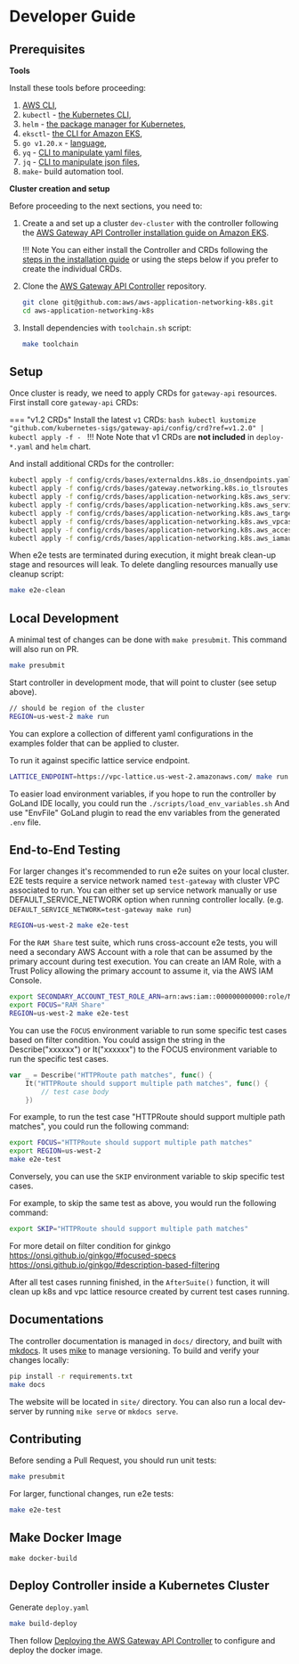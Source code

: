 # Developer Guide



## Prerequisites

**Tools**

Install these tools before proceeding:

1. [AWS CLI](https://docs.aws.amazon.com/cli/latest/userguide/install-cliv2-linux.html),
2. `kubectl` - [the Kubernetes CLI](https://kubernetes.io/docs/tasks/tools/install-kubectl-linux/),
3. `helm` - [the package manager for Kubernetes](https://helm.sh/docs/intro/install/),
4. `eksctl`- [the CLI for Amazon EKS](https://docs.aws.amazon.com/eks/latest/userguide/setting-up.html),
5. `go v1.20.x` - [language](https://go.dev/doc/install),
6. `yq` - [CLI to manipulate yaml files](https://github.com/mikefarah/yq#install),
7. `jq` - [CLI to manipulate json files](https://jqlang.github.io/jq/),
8. `make`- build automation tool. 

**Cluster creation and setup**

Before proceeding to the next sections, you need to:

1. Create a and set up a cluster `dev-cluster` with the controller following the [AWS Gateway API Controller installation guide on Amazon EKS](../guides/deploy.md).

    !!! Note
        You can either install the Controller and CRDs following the [steps in the installation guide](../guides/deploy.md/#install-the-controller) or using the steps below if you prefer to create the individual CRDs.

1. Clone the [AWS Gateway API Controller](https://github.com/aws/aws-application-networking-k8s) repository.
    ```bash
    git clone git@github.com:aws/aws-application-networking-k8s.git
    cd aws-application-networking-k8s
    ```
1. Install dependencies with `toolchain.sh` script:
    ```bash
    make toolchain
    ```


## Setup

Once cluster is ready, we need to apply CRDs for `gateway-api` resources. First install core `gateway-api` CRDs:

=== "v1.2 CRDs"
    Install the latest `v1` CRDs:
    ```bash
    kubectl kustomize "github.com/kubernetes-sigs/gateway-api/config/crd?ref=v1.2.0" | kubectl apply -f -
    ```
    !!! Note
        Note that v1 CRDs are **not included** in `deploy-*.yaml` and `helm` chart. 

And install additional CRDs for the controller:

```bash
kubectl apply -f config/crds/bases/externaldns.k8s.io_dnsendpoints.yaml
kubectl apply -f config/crds/bases/gateway.networking.k8s.io_tlsroutes.yaml
kubectl apply -f config/crds/bases/application-networking.k8s.aws_serviceexports.yaml
kubectl apply -f config/crds/bases/application-networking.k8s.aws_serviceimports.yaml
kubectl apply -f config/crds/bases/application-networking.k8s.aws_targetgrouppolicies.yaml
kubectl apply -f config/crds/bases/application-networking.k8s.aws_vpcassociationpolicies.yaml
kubectl apply -f config/crds/bases/application-networking.k8s.aws_accesslogpolicies.yaml
kubectl apply -f config/crds/bases/application-networking.k8s.aws_iamauthpolicies.yaml
```

When e2e tests are terminated during execution, it might break clean-up stage and resources will leak. To delete dangling resources manually use cleanup script:

```bash
make e2e-clean
```

## Local Development

A minimal test of changes can be done with `make presubmit`. This command will also run on PR.

```sh
make presubmit
```

Start controller in development mode, that will point to cluster (see setup above).

```sh
// should be region of the cluster
REGION=us-west-2 make run
```

You can explore a collection of different yaml configurations in the examples folder that can be applied to cluster.

To run it against specific lattice service endpoint.

```sh
LATTICE_ENDPOINT=https://vpc-lattice.us-west-2.amazonaws.com/ make run
```

To easier load environment variables, if you hope to run the controller by GoLand IDE locally, you could run the `./scripts/load_env_variables.sh`
And use "EnvFile" GoLand plugin to read the env variables from the generated `.env` file.

## End-to-End Testing

For larger changes it's recommended to run e2e suites on your local cluster.
E2E tests require a service network named `test-gateway` with cluster VPC associated to run.
You can either set up service network manually or use DEFAULT_SERVICE_NETWORK option when running controller locally. (e.g. `DEFAULT_SERVICE_NETWORK=test-gateway make run`)

```sh
REGION=us-west-2 make e2e-test
```

For the `RAM Share` test suite, which runs cross-account e2e tests, you will need a secondary AWS Account with a role that
can be assumed by the primary account during test execution.
You can create an IAM Role, with a Trust Policy allowing the primary account to assume it, via the AWS IAM Console.

```sh
export SECONDARY_ACCOUNT_TEST_ROLE_ARN=arn:aws:iam::000000000000:role/MyRole
export FOCUS="RAM Share"
REGION=us-west-2 make e2e-test
```

You can use the `FOCUS` environment variable to run some specific test cases based on filter condition.
You could assign the string in the Describe("xxxxxx") or It("xxxxxx") to the FOCUS environment variable to run the specific test cases.
```go
var _ = Describe("HTTPRoute path matches", func() {
	It("HTTPRoute should support multiple path matches", func() {
        // test case body
    })
```

For example, to run the test case "HTTPRoute should support multiple path matches", you could run the following command:
```sh
export FOCUS="HTTPRoute should support multiple path matches"
export REGION=us-west-2
make e2e-test
```

Conversely, you can use the `SKIP` environment variable to skip specific test cases.

For example, to skip the same test as above, you would run the following command:
```sh
export SKIP="HTTPRoute should support multiple path matches"
```

For more detail on filter condition for ginkgo
https://onsi.github.io/ginkgo/#focused-specs
https://onsi.github.io/ginkgo/#description-based-filtering

After all test cases running finished, in the `AfterSuite()` function, it will clean up k8s and vpc lattice resource created by current test cases running.

## Documentations

The controller documentation is managed in `docs/` directory, and built with [mkdocs](https://www.mkdocs.org/). It uses [mike](https://github.com/jimporter/mike) to manage versioning.
To build and verify your changes locally:
```sh
pip install -r requirements.txt
make docs
```
The website will be located in `site/` directory. You can also run a local dev-server by running `mike serve` or `mkdocs serve`.

## Contributing

Before sending a Pull Request, you should run unit tests:

```sh
make presubmit
```

For larger, functional changes, run e2e tests:
```sh
make e2e-test
```

## Make Docker Image

```
make docker-build
```

## Deploy Controller inside a Kubernetes Cluster

Generate `deploy.yaml`

``` sh
make build-deploy
```

Then follow [Deploying the AWS Gateway API Controller](../guides/deploy.md) to configure and deploy the docker image.